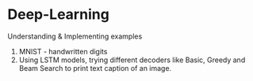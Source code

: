 # Deep-Learning
Understanding &amp; Implementing examples

1) MNIST - handwritten digits
2) Using LSTM models, trying different decoders like Basic, Greedy and Beam Search to print text caption of an image. 
